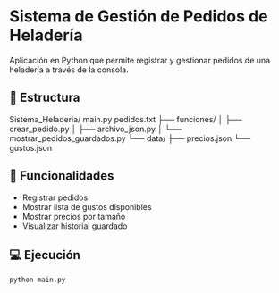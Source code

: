 # Sistema de Gestión de Pedidos de Heladería

Aplicación en Python que permite registrar y gestionar pedidos de una heladería a través de la consola.

## 📂 Estructura

Sistema_Heladeria/
  main.py
  pedidos.txt
├── funciones/
│ ├── crear_pedido.py
│ ├── archivo_json.py
│ └── mostrar_pedidos_guardados.py
└── data/
├── precios.json
└── gustos.json

## 🧊 Funcionalidades

- Registrar pedidos
- Mostrar lista de gustos disponibles
- Mostrar precios por tamaño
- Visualizar historial guardado

## 💻 Ejecución

```bash
python main.py
